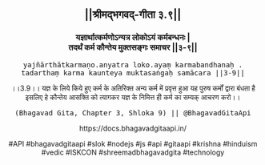 <center><h2>||श्रीमद्‍भगवद्‍-गीता ३.९||</h2>
<h3>यज्ञार्थात्कर्मणोऽन्यत्र लोकोऽयं कर्मबन्धनः |<br/>तदर्थं कर्म कौन्तेय मुक्तसङ्गः समाचर ||३-९||</h3>
<pre>yajñārthātkarmaṇo.anyatra loko.ayaṃ karmabandhanaḥ .<br/>tadarthaṃ karma kaunteya muktasaṅgaḥ samācara ||3-9||</pre>
<p>।।3.9।। यज्ञ के लिये किये हुए कर्म के अतिरिक्त अन्य कर्म में प्रवृत्त हुआ यह पुरुष कर्मों द्वारा बंधता है इसलिए हे कौन्तेय आसक्ति को त्यागकर यज्ञ के निमित्त ही कर्म का सम्यक् आचरण करो।।</p>
<pre>(Bhagavad Gita, Chapter 3, Shloka 9) || @BhagavadGitaApi</pre><p>https://docs.bhagavadgitaapi.in/</p><p>#API #bhagavadgitaapi #slok #nodejs #js #api #gitaapi #krishna #hinduism #vedic #ISKCON #shreemadbhagavadgita #technology</p></center>